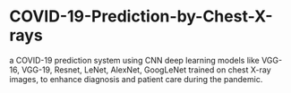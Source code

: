 # COVID-19-Prediction-by-Chest-X-rays
a COVID-19 prediction system using CNN deep learning models like VGG-16, VGG-19, Resnet, LeNet, AlexNet, GoogLeNet trained on chest X-ray images, to enhance diagnosis and patient care during the pandemic.
